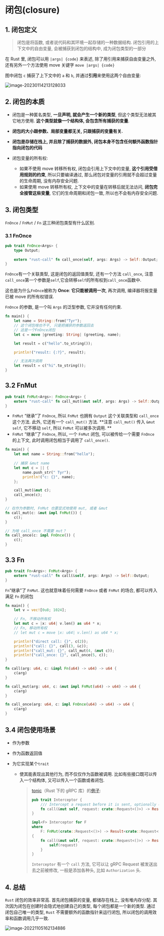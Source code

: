 # 闭包(closure)

## 1. 闭包定义

> 闭包是将函数, 或者说代码和其环境一起存储的一种数据结构. 闭包引用的上下文中的自由变量, 会被捕获到闭包的结构中, 成为闭包类型的一部分

在 Rust 里, 闭包可以用 `|args| {code}` 来表述, 除了用引用来捕获自由变量之外, 还有另外一个方法使用 move 关键字 `move |args| {code}`

图中闭包 `c` 捕获了上下文中的 `a` 和 `b`, 并通过**引用**来使用这两个自由变量: 

![image-20230114213128033](http://imgur.thinkgos.cn/imgur/202301142131136.png)

## 2. 闭包的本质

- 闭包是一种匿名类型, **一旦声明, 就会产生一个新的类型**, 但这个类型无法被其它地方使用. **这个类型就像一个结构体, 会包含所有捕获的变量**. 

- **闭包的大小跟参数、局部变量都无关, 只跟捕获的变量有关.**

- **闭包是存储在栈上, 并且除了捕获的数据外, 闭包本身不包含任何额外函数指针指向闭包的代码**

- 闭包变量的所有权:
  - 如果不使用 move 转移所有权, 闭包会引用上下文中的变量, **这个引用受借用规则的约束**, 所以只要编译通过, 那么闭包对变量的引用就不会超过变量的生命周期, 没有内存安全问题. 
  - 如果使用 move 转移所有权, 上下文中的变量在转移后就无法访问, **闭包完全接管这些变量**, 它们的生命周期和闭包一致, 所以也不会有内存安全问题. 

## 3. 闭包类型

`FnOnce` / `FnMut` / `Fn` 这三种闭包类型有什么区别.

### 3.1 FnOnce

```rust
pub trait FnOnce<Args> {
    type Output;
    
    extern "rust-call" fn call_once(self, args: Args) -> Self::Output;
}
```

`FnOnce`有一个关联类型, 这是闭包的返回值类型, 还有一个方法 `call_once`, 注意`call_once`第一个参数是`self`,它会转移`self`的所有权到`call_once`函数中. 

这也是为什么`FnOnce`被称为 **Once**: **它只能被调用一次**, 再次调用, 编译器将报变量已被 move 的所有权错误.

`FnOnce` 的参数, 是一个叫 `Args` 的泛型参数, 它并没有任何约束.

```rust
fn main() {
    let name = String::from("Tyr");
    // 这个闭包啥也不干, 只是把捕获的参数返回去
    // 这是一个FnOnce闭包
    let c = move |greeting: String| (greeting, name);

    let result = c("hello".to_string());

    println!("result: {:?}", result);

    // 无法再次调用
    let result = c("hi".to_string());
}
```

## 3.2 FnMut

```rust
pub trait FnMut<Args>: FnOnce<Args> {
    extern "rust-call" fn call_mut(&mut self, args: Args) -> Self::Output;
}
```

- `FnMut` “继承”了 `FnOnce`, 所以 `FnMut` 也拥有 `Output` 这个关联类型和 `call_once` 这个方法. 此外, 它还有一个 `call_mut()` 方法. **注意 `call_mut()` 传入 `&mut self`, 它不移动 `self`, 所以 `FnMut` 可以被多次调用. **
- `FnMut` “继承”了 `FnOnce`, 所以, 一个 `FnMut` 闭包, 可以被传给一个需要 `FnOnce` 的上下文, 此时调用闭包相当于调用了 `call_once()`. 

```rust
fn main() {
    let mut name = String::from("hello");
  
    // 捕获 &mut name
    let mut c = || {
        name.push_str(" Tyr");
        println!("c: {}", name);
    };

    call_mut(&mut c);
    call_once(c);
}

// 在作为参数时, FnMut 也要显式地使用 mut, 或者 &mut
fn call_mut(c: &mut impl FnMut()) {
    c();
}

// 为啥 call_once 不需要 mut？
fn call_once(c: impl FnOnce()) {
    c();
}
```

## 3.3 Fn

```rust
pub trait Fn<Args>: FnMut<Args> {
    extern "rust-call" fn call(&self, args: Args) -> Self::Output;
}
```

`Fn`“继承”了 `FnMut`. 这也就意味着任何需要 `FnOnce` 或者 `FnMut` 的场合, 都可以传入满足 `Fn` 的闭包

```rust
fn main() {
    let v = vec![0u8; 1024];

    // Fn, 不移动所有权
    let mut c = |x: u64| v.len() as u64 * x;
    // Fn, 移动所有权
    // let mut c = move |x: u64| v.len() as u64 * x;

    println!("direct call: {}", c(2));
    println!("call: {}", call(3, &c));
    println!("call_mut: {}", call_mut(4, &mut c));
    println!("call_once: {}", call_once(5, c));
}

fn call(arg: u64, c: &impl Fn(u64) -> u64) -> u64 {
    c(arg)
}

fn call_mut(arg: u64, c: &mut impl FnMut(u64) -> u64) -> u64 {
    c(arg)
}

fn call_once(arg: u64, c: impl FnOnce(u64) -> u64) -> u64 {
    c(arg)
}
```

## 3.4 闭包使用场景

- 作为参数

- 作为函数返回值

- 为它实现某个`trait`

  - 使其能表现出其他行为, 而不仅仅作为函数被调用. 比如有些接口既可以传入一个结构体, 又可以传入一个函数或者闭包.

	> [tonic](https://github.com/hyperium/tonic)（Rust 下的 gRPC 库）的[例子](https://docs.rs/tonic/0.5.2/src/tonic/service/interceptor.rs.html#41-53): 
	>
	> ```rust
	> pub trait Interceptor {
	>     /// Intercept a request before it is sent, optionally cancelling it.
	>     fn call(&mut self, request: crate::Request<()>) -> Result<crate::Request<()>, Status>;
	> }
	> 
	> impl<F> Interceptor for F
	> where
	>     F: FnMut(crate::Request<()>) -> Result<crate::Request<()>, Status>,
	> {
	>     fn call(&mut self, request: crate::Request<()>) -> Result<crate::Request<()>, Status> {
	>         self(request)
	>     }
	> }
	> ```
	>
	> `Interceptor` 有一个 `call` 方法, 它可以让 gRPC Request 被发送出去之前被修改, 一般是添加各种头, 比如 `Authorization` 头. 
## 4. 总结

`Rust` 闭包的效率非常高. 首先闭包捕获的变量, 都储存在栈上, 没有堆内存分配. 其次因为闭包在创建时会隐式地创建自己的类型, 每个闭包都是一个新的类型. 通过闭包自己唯一的类型, `Rust` 不需要额外的函数指针来运行闭包, 所以闭包的调用效率和函数调用几乎一致. 

![image-20221105162134886](http://imgur.thinkgos.cn/imgur/202211051621413.png)


